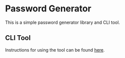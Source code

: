 # Password Generator

This is a simple password generator library and CLI tool. 

## CLI Tool

Instructions for using the tool can be found [here](./src/AlasdairCooper.PasswordGenerator.Tool/README.md).